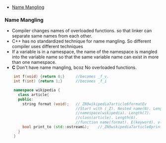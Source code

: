 - [Name Mangling](#nm)


<a name=nm></a>
### Name Mangling
- Compiler changes names of overloaded functions. so that linker can separate same names from each other.
- C++ has no standardized technique for name mangling. So different compiler uses different techniques
- If a variable is in a namespace, the name of the namespace is mangled into the variable name so that the same variable name can exist in more than one namespace.
- **C** Don't have name mangling, bcoz No overloaded functions.
```cpp
    int f(void) {return 0;}     //becomes _f_v.    
    int f(int) {return 1;}      //becomes _f_i

    namespace wikipedia {         
      class article{             
      public:                 
        string format (void);   //_ZN9wikipedia7article6formatEv    
                                //Start with (_Z). Nested name(N). Length(9).
                                //namespace(wikipedia). Length(7).
                                //class(article). Length(6).
                                //function name(format). E(keyword). v(void)                
        bool print_to (std::ostream&);    //_ZN9wikipedia7article8print_toERSo
      }
    } 
```
